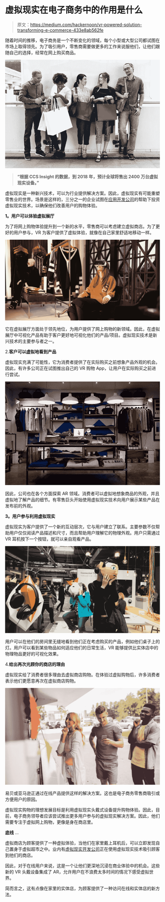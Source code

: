 # 虚拟现实在电子商务中的作用是什么

> 原文：<https://medium.com/hackernoon/vr-powered-solution-transforming-e-commerce-433e8ab562fe>

随着时间的推移，电子商务是一个不断变化的领域，每个小型或大型公司都试图在市场上取得领先。为了吸引用户，零售商需要做更多的工作来说服他们，让他们跟随自己的选择，经常在网上购买商品。

![](img/429c153b6e225dbed8b3f21f7df67bc7.png)

> **“根据 CCS Insight 的数据，到 2018 年，预计全球将售出 2400 万台虚拟现实设备。”**

虚拟现实是一种新兴技术，可以为行业提供解决方案。因此，虚拟现实有可能重塑零售业的世界。场景是这样的，三分之一的企业试图在[应用开发公司](http://www.quytech.com/)的帮助下投资虚拟现实技术，以确保他们改善用户的购物体验。

**1。用户可以体验虚拟展厅**

为了将网上购物体验提升到一个新的水平，零售商可以考虑建立虚拟商店。为了更好的用户参与，VR 为客户提供了虚拟体验，就像在自己家里舒适地移动一样。

![](img/97101580e84c0c3c3ebfbe91dbd9d520.png)

它在虚拟展厅方面处于领先地位，为用户提供了网上购物的新领域。因此，在虚拟展厅中可视化产品有助于客户更好地可视化他们的产品/项目。虚拟现实技术是新兴技术的主要参与者之一。

2.**客户可以虚拟地看到产品**

虚拟现实充满了可能性，它为消费者提供了在实际购买之前想象产品外观的机会。因此，有许多公司正在试图推出自己的 VR 购物 App，让用户在实际购买之前进行尝试。

![](img/53f6fbe37713c6a61db96f7c8ebc5ae9.png)

因此，公司也在各个方面探索 AR 领域。消费者可以虚拟地想象商品的外观，并且虚拟地了解产品的细节。有零售巨头开始使用虚拟现实技术向用户展示某些产品在发布前的外观。

**3。用户参与利用虚拟现实**

虚拟现实为客户提供了一个新的互动层次，它与用户建立了联系。主要参数不仅帮助用户仅仅阅读产品描述和尺寸，而且帮助用户理解它的物理外观。用户只需通过 VR 耳机按下一个按钮，就可以亲自观看产品。

![](img/0da9ed237cf0902e33607b3613a6a5c2.png)

用户可以在他们的房间里无缝地看到他们正在考虑购买的产品，例如他们桌子上的灯。用户可以看到某些物品如何适应他们的日常生活，VR 能够提供比实体店中的物理物品更好的可视化效果。

4.**给出再次光顾你的商店的理由**

虚拟现实给了消费者很多理由去虚拟商店购物。在体验过虚拟购物后，许多消费者表示他们更愿意再次在虚拟商店购物。

![](img/8affa044cb536c017d66b4e33580cb92.png)

易贝或亚马逊正通过在线产品提供这样的解决方案。这也是电子商务零售商吸引或方便用户的原因。

虚拟现实购物的理想发展目标是利用虚拟现实头戴式设备提升购物体验。因此，目前，电子商务领导者应该尝试推出更多用户参与的虚拟现实解决方案。因此，他们需要专注于虚拟网上购物，更像是身在商店里。

**底线** …

虚拟商店为顾客提供了一种虚拟体验，当他们在家里戴上耳机后，可以立即发现自己置身于虚拟超市之中。业内有[虚拟现实开发公司](http://www.quytech.com/virtual-reality.php)正在使用虚拟现实技术吸引顾客到他们的商店。

因此，对于在线用户来说，这是一个让他们更深地沉浸在商业体验中的机会。这些新的 VR 头戴设备集成了 AR，允许用户在不浪费太多时间的情况下感受虚拟世界。

简而言之，这有点像在家里的实体店，为顾客提供了一种访问在线和实体店的新方法。